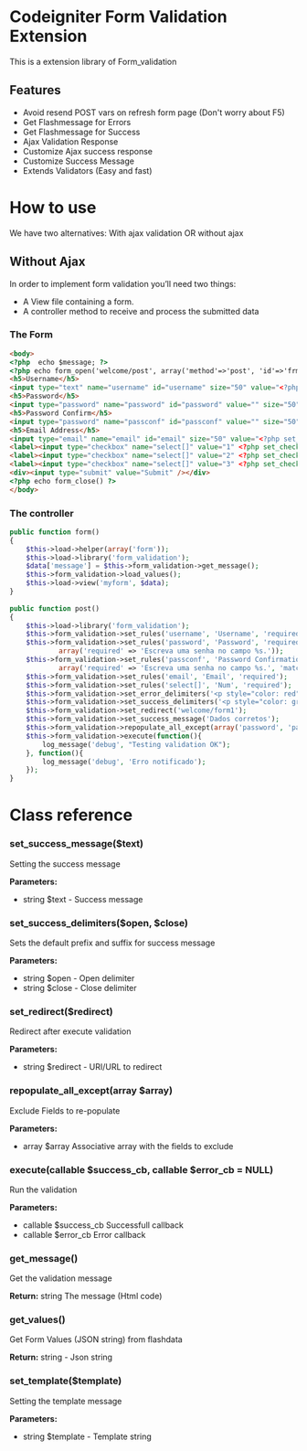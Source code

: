 # Codeigniter Form Validation Extension
This is a extension library of Form_validation
## Features
* Avoid resend POST vars on refresh form page (Don't worry about F5)
* Get Flashmessage for Errors
* Get Flashmessage for Success
* Ajax Validation Response
* Customize Ajax success response
* Customize Success Message
* Extends Validators (Easy and fast)

# How to use
We have two alternatives: With ajax validation OR without ajax
## Without Ajax
In order to implement form validation you’ll need two things:
* A View file containing a form.
* A controller method to receive and process the submitted data
### The Form
```html
<body>  
<?php  echo $message; ?>
<?php echo form_open('welcome/post', array('method'=>'post', 'id'=>'frmCadastro')); ?>
<h5>Username</h5>
<input type="text" name="username" id="username" size="50" value="<?php set_value('username') ?>" />
<h5>Password</h5>
<input type="password" name="password" id="password" value="" size="50" />
<h5>Password Confirm</h5>
<input type="password" name="passconf" id="passconf" value="" size="50" />
<h5>Email Address</h5>
<input type="email" name="email" id="email" size="50" value="<?php set_value('email') ?>" />
<label><input type="checkbox" name="select[]" value="1" <?php set_checkbox('select', '1') ?>> 1</label>
<label><input type="checkbox" name="select[]" value="2" <?php set_checkbox('select', '2') ?>> 2</label>
<label><input type="checkbox" name="select[]" value="3" <?php set_checkbox('select', '3') ?>> 3</label>
<div><input type="submit" value="Submit" /></div>
<?php echo form_close() ?>
</body>
```
### The controller
```php
public function form()
{
    $this->load->helper(array('form'));
    $this->load->library('form_validation');
    $data['message'] = $this->form_validation->get_message();
    $this->form_validation->load_values();
    $this->load->view('myform', $data);
}
    
public function post()
{
    $this->load->library('form_validation');
    $this->form_validation->set_rules('username', 'Username', 'required');
    $this->form_validation->set_rules('password', 'Password', 'required',
            array('required' => 'Escreva uma senha no campo %s.'));
    $this->form_validation->set_rules('passconf', 'Password Confirmation', 'required|matches[password]', 
            array('required' => 'Escreva uma senha no campo %s.', 'matches'=>'Password não coincide'));
    $this->form_validation->set_rules('email', 'Email', 'required');
    $this->form_validation->set_rules('select[]', 'Num', 'required');
    $this->form_validation->set_error_delimiters('<p style="color: red">', '</p>');
    $this->form_validation->set_success_delimiters('<p style="color: green">', '</p>');
    $this->form_validation->set_redirect('welcome/form1');
    $this->form_validation->set_success_message('Dados corretos');
    $this->form_validation->repopulate_all_except(array('password', 'passconf'));
    $this->form_validation->execute(function(){ 
        log_message('debug', "Testing validation OK");
    }, function(){
        log_message('debug', 'Erro notificado');
    });
}
```
# Class reference
### set_success_message($text)
Setting the success message

**Parameters:**

* string $text - Success message
### set_success_delimiters($open, $close)
Sets the default prefix and suffix for success message

**Parameters:**

* string $open - Open delimiter
* string $close - Close delimiter

### set_redirect($redirect)
Redirect after execute validation

**Parameters:**

* string $redirect - URI/URL to redirect

### repopulate_all_except(array $array)
Exclude Fields to re-populate

**Parameters:**

* array $array Associative array with the fields to exclude

### execute(callable $success_cb, callable $error_cb = NULL)
Run the validation

**Parameters:**

* callable $success_cb Successfull callback
* callable $error_cb Error callback


### get_message()
Get the validation message

**Return:** string The message (Html code)
### get_values()
Get Form Values (JSON string) from flashdata

**Return:** string - Json string
### set_template($template)
Setting the template message

**Parameters:**

* string $template - Template string
